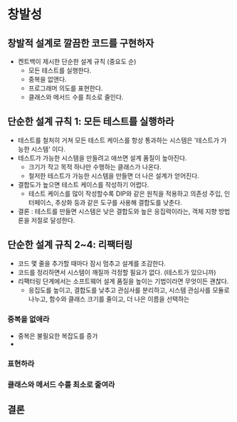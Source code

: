 # 창발성
## 창발적 설계로 깔끔한 코드를 구현하자
- 켄트백이 제시한 단순한 설계 규칙 (중요도 순)
  - 모든 테스트를 실행한다.
  - 중복을 없앤다.
  - 프로그래머 의도를 표현한다.
  - 클래스와 메서드 수를 최소로 줄인다.

## 단순한 설계 규칙 1: 모든 테스트를 실행하라
- 테스트를 철처히 거쳐 모든 테스트 케이스를 항상 통과하는 시스템은 '테스트가 가능한 시스템' 이다.
- 테스트가 가능한 시스템을 만들려고 애쓰면 설계 품질이 높아진다.
  - 크기가 작고 목적 하나만 수행하는 클래스가 나온다.
  - 철저한 테스트가 가능한 시스템을 만들면 더 나은 설계가 얻어진다.
- 결합도가 높으면 테스트 케이스를 작성하기 어렵다.
  - 테스트 케이스를 많이 작성할수록 DIP와 같은 원칙을 적용하고 의존성 주입, 인터페이스, 추상화 등과 같은 도구를 사용해 결합도를 낮춘다.
- 결론 : 테스트를 만들면 시스템은 낮은 결합도와 높은 응집력이라는, 객체 지향 방법론을 저절로 달성한다.

## 단순한 설계 규칙 2~4: 리팩터링
- 코드 몇 줄을 추가할 때마다 잠시 멈추고 설계를 조감한다.
- 코드를 정리하면서 시스템이 깨질까 걱정할 필요가 없다. (테스트가 있으니까)
- 리팩터링 단계에서는 소프트웨어 설계 품질을 높이는 기법이라면 무엇이든 괜찮다.
  - 응집도를 높이고, 결합도를 낮추고 관심사를 분리하고, 시스템 관심사를 모듈로 나누고, 함수와 클래스 크기를 줄이고, 더 나은 이름을 선택하는 


### 중복을 없애라
- 중복은 불필요한 복잡도를 증가
- 


### 표현하라


### 클래스와 메서드 수를 최소로 줄여라


## 결론

